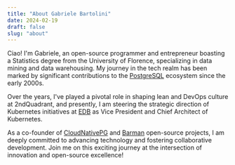 ```yaml
---
title: "About Gabriele Bartolini"
date: 2024-02-19
draft: false
slug: "about"
---
```


Ciao! I'm Gabriele, an open-source programmer and entrepreneur boasting a
Statistics degree from the University of Florence, specializing in data mining
and data warehousing.
My journey in the tech realm has been marked by significant contributions to
the [PostgreSQL](https://postgresql.org) ecosystem since the early 2000s.

Over the years, I've played a pivotal role in shaping lean and DevOps culture
at 2ndQuadrant, and presently, I am steering the strategic direction of
Kubernetes initiatives at [EDB](https://enterprisedb.com) as Vice President
and Chief Architect of Kubernetes.

As a co-founder of [CloudNativePG](https://cloudnative-pg.io) and
[Barman](https://pgbarman.org) open-source projects, I am deeply committed to
advancing technology and fostering collaborative development. Join me on this
exciting journey at the intersection of innovation and open-source excellence!

